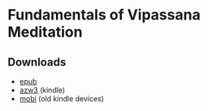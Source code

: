 # Fundamentals of Vipassana Meditation


## Downloads

- [epub](https://github.com/ahtrahddis/mahasi/raw/main/Fundamentals%20of%20Vipassana%20Meditation/Fundamentals%20of%20Vipassana%20Meditation%20-%20Mahasi%20Sayadaw.epub)
- [azw3](https://github.com/ahtrahddis/mahasi/raw/main/Fundamentals%20of%20Vipassana%20Meditation/Fundamentals%20of%20Vipassana%20Meditation%20-%20Mahasi%20Sayadaw.azw3) (kindle)
- [mobi](https://github.com/ahtrahddis/mahasi/raw/main/Fundamentals%20of%20Vipassana%20Meditation/Fundamentals%20of%20Vipassana%20Meditation%20-%20Mahasi%20Sayadaw.mobi) (old kindle devices)

